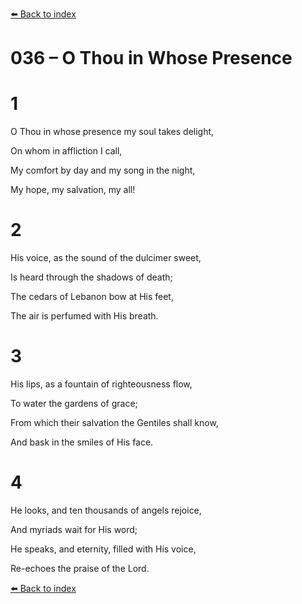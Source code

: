 [⬅️ Back to index](../README.md)

# 036 – O Thou in Whose Presence





# 1

O Thou in whose presence my soul takes delight,

On whom in affliction I call,

My comfort by day and my song in the night,

My hope, my salvation, my all!



# 2

His voice, as the sound of the dulcimer sweet,

Is heard through the shadows of death;

The cedars of Lebanon bow at His feet,

The air is perfumed with His breath.



# 3

His lips, as a fountain of righteousness flow,

To water the gardens of grace;

From which their salvation the Gentiles shall know,

And bask in the smiles of His face.



# 4

He looks, and ten thousands of angels rejoice,

And myriads wait for His word;

He speaks, and eternity, filled with His voice,

Re-echoes the praise of the Lord.

[⬅️ Back to index](../README.md)
